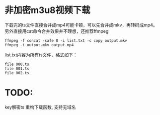 非加密m3u8视频下载
=======
下载完的ts文件直接合并成mp4可能卡顿，可以先合并成mkv，再转码成mp4。
另外直接用cat命令合并效果并不理想，还推荐ffmpeg
```
ffmpeg -f concat -safe 0 -i list.txt -c copy output.mkv
ffmpeg -i output.mkv output.mp4
```
list.txt内容为所有ts文件，格式如下：
```
file 000.ts
file 001.ts
file 002.ts
```

TODO:
=====
key解密ts
重构下载函数, 支持无域名
